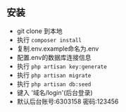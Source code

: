 
## 安装

- git clone 到本地
- 执行 `composer install`
- 复制.env.example命名为.env
- 配置.env的数据库连接信息
- 执行 `php artisan key:generate`
- 执行 `php artisan migrate`
- 执行 `php artisan db:seed`
- 键入 '域名/login'(后台登录)
- 默认后台账号:6303158 密码:123456